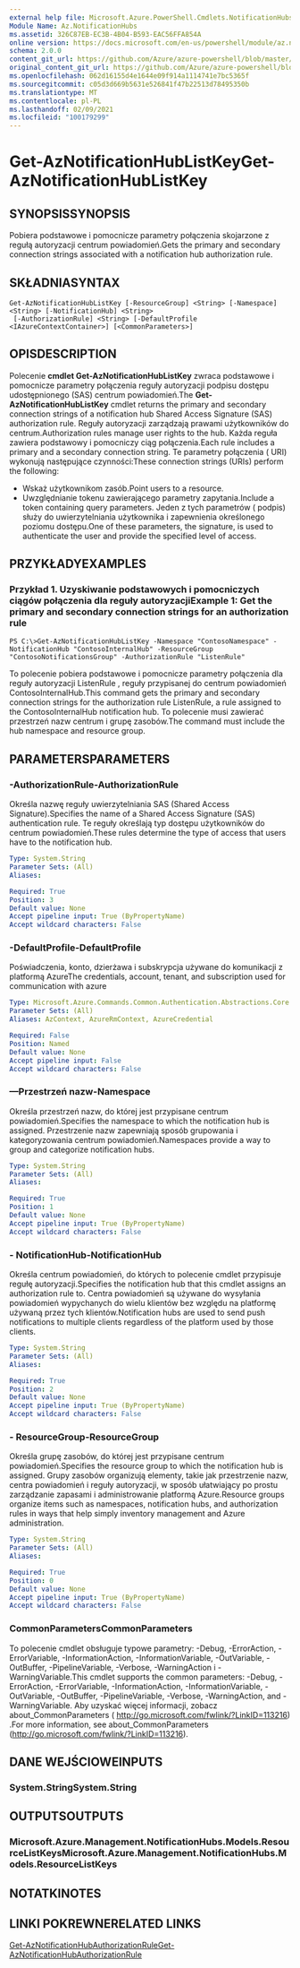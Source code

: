 ```yaml
---
external help file: Microsoft.Azure.PowerShell.Cmdlets.NotificationHubs.dll-Help.xml
Module Name: Az.NotificationHubs
ms.assetid: 326C87EB-EC3B-4B04-B593-EAC56FFA854A
online version: https://docs.microsoft.com/en-us/powershell/module/az.notificationhubs/get-aznotificationhublistkey
schema: 2.0.0
content_git_url: https://github.com/Azure/azure-powershell/blob/master/src/NotificationHubs/NotificationHubs/help/Get-AzNotificationHubListKey.md
original_content_git_url: https://github.com/Azure/azure-powershell/blob/master/src/NotificationHubs/NotificationHubs/help/Get-AzNotificationHubListKey.md
ms.openlocfilehash: 062d16155d4e1644e09f914a1114741e7bc5365f
ms.sourcegitcommit: c05d3d669b5631e526841f47b22513d78495350b
ms.translationtype: MT
ms.contentlocale: pl-PL
ms.lasthandoff: 02/09/2021
ms.locfileid: "100179299"
---
```

# <span data-ttu-id="3d1ab-101">Get-AzNotificationHubListKey</span><span class="sxs-lookup"><span data-stu-id="3d1ab-101">Get-AzNotificationHubListKey</span></span>

## <span data-ttu-id="3d1ab-102">SYNOPSIS</span><span class="sxs-lookup"><span data-stu-id="3d1ab-102">SYNOPSIS</span></span>
<span data-ttu-id="3d1ab-103">Pobiera podstawowe i pomocnicze parametry połączenia skojarzone z regułą autoryzacji centrum powiadomień.</span><span class="sxs-lookup"><span data-stu-id="3d1ab-103">Gets the primary and secondary connection strings associated with a notification hub authorization rule.</span></span>

## <span data-ttu-id="3d1ab-104">SKŁADNIA</span><span class="sxs-lookup"><span data-stu-id="3d1ab-104">SYNTAX</span></span>

```
Get-AzNotificationHubListKey [-ResourceGroup] <String> [-Namespace] <String> [-NotificationHub] <String>
 [-AuthorizationRule] <String> [-DefaultProfile <IAzureContextContainer>] [<CommonParameters>]
```

## <span data-ttu-id="3d1ab-105">OPIS</span><span class="sxs-lookup"><span data-stu-id="3d1ab-105">DESCRIPTION</span></span>
<span data-ttu-id="3d1ab-106">Polecenie **cmdlet Get-AzNotificationHubListKey** zwraca podstawowe i pomocnicze parametry połączenia reguły autoryzacji podpisu dostępu udostępnionego (SAS) centrum powiadomień.</span><span class="sxs-lookup"><span data-stu-id="3d1ab-106">The **Get-AzNotificationHubListKey** cmdlet returns the primary and secondary connection strings of a notification hub Shared Access Signature (SAS) authorization rule.</span></span>
<span data-ttu-id="3d1ab-107">Reguły autoryzacji zarządzają prawami użytkowników do centrum.</span><span class="sxs-lookup"><span data-stu-id="3d1ab-107">Authorization rules manage user rights to the hub.</span></span>
<span data-ttu-id="3d1ab-108">Każda reguła zawiera podstawowy i pomocniczy ciąg połączenia.</span><span class="sxs-lookup"><span data-stu-id="3d1ab-108">Each rule includes a primary and a secondary connection string.</span></span>
<span data-ttu-id="3d1ab-109">Te parametry połączenia ( URI) wykonują następujące czynności:</span><span class="sxs-lookup"><span data-stu-id="3d1ab-109">These connection strings (URIs) perform the following:</span></span>
- <span data-ttu-id="3d1ab-110">Wskaż użytkownikom zasób.</span><span class="sxs-lookup"><span data-stu-id="3d1ab-110">Point users to a resource.</span></span>
- <span data-ttu-id="3d1ab-111">Uwzględnianie tokenu zawierającego parametry zapytania.</span><span class="sxs-lookup"><span data-stu-id="3d1ab-111">Include a token containing query parameters.</span></span>
<span data-ttu-id="3d1ab-112">Jeden z tych parametrów ( podpis) służy do uwierzytelniania użytkownika i zapewnienia określonego poziomu dostępu.</span><span class="sxs-lookup"><span data-stu-id="3d1ab-112">One of these parameters, the signature, is used to authenticate the user and provide the specified level of access.</span></span>

## <span data-ttu-id="3d1ab-113">PRZYKŁADY</span><span class="sxs-lookup"><span data-stu-id="3d1ab-113">EXAMPLES</span></span>

### <span data-ttu-id="3d1ab-114">Przykład 1. Uzyskiwanie podstawowych i pomocniczych ciągów połączenia dla reguły autoryzacji</span><span class="sxs-lookup"><span data-stu-id="3d1ab-114">Example 1: Get the primary and secondary connection strings for an authorization rule</span></span>
```
PS C:\>Get-AzNotificationHubListKey -Namespace "ContosoNamespace" -NotificationHub "ContosoInternalHub" -ResourceGroup "ContosoNotificationsGroup" -AuthorizationRule "ListenRule"
```

<span data-ttu-id="3d1ab-115">To polecenie pobiera podstawowe i pomocnicze parametry połączenia dla reguły autoryzacji ListenRule , reguły przypisanej do centrum powiadomień ContosoInternalHub.</span><span class="sxs-lookup"><span data-stu-id="3d1ab-115">This command gets the primary and secondary connection strings for the authorization rule ListenRule, a rule assigned to the ContosoInternalHub notification hub.</span></span>
<span data-ttu-id="3d1ab-116">To polecenie musi zawierać przestrzeń nazw centrum i grupę zasobów.</span><span class="sxs-lookup"><span data-stu-id="3d1ab-116">The command must include the hub namespace and resource group.</span></span>

## <span data-ttu-id="3d1ab-117">PARAMETERS</span><span class="sxs-lookup"><span data-stu-id="3d1ab-117">PARAMETERS</span></span>

### <span data-ttu-id="3d1ab-118">-AuthorizationRule</span><span class="sxs-lookup"><span data-stu-id="3d1ab-118">-AuthorizationRule</span></span>
<span data-ttu-id="3d1ab-119">Określa nazwę reguły uwierzytelniania SAS (Shared Access Signature).</span><span class="sxs-lookup"><span data-stu-id="3d1ab-119">Specifies the name of a Shared Access Signature (SAS) authentication rule.</span></span>
<span data-ttu-id="3d1ab-120">Te reguły określają typ dostępu użytkowników do centrum powiadomień.</span><span class="sxs-lookup"><span data-stu-id="3d1ab-120">These rules determine the type of access that users have to the notification hub.</span></span>

```yaml
Type: System.String
Parameter Sets: (All)
Aliases:

Required: True
Position: 3
Default value: None
Accept pipeline input: True (ByPropertyName)
Accept wildcard characters: False
```

### <span data-ttu-id="3d1ab-121">-DefaultProfile</span><span class="sxs-lookup"><span data-stu-id="3d1ab-121">-DefaultProfile</span></span>
<span data-ttu-id="3d1ab-122">Poświadczenia, konto, dzierżawa i subskrypcja używane do komunikacji z platformą Azure</span><span class="sxs-lookup"><span data-stu-id="3d1ab-122">The credentials, account, tenant, and subscription used for communication with azure</span></span>

```yaml
Type: Microsoft.Azure.Commands.Common.Authentication.Abstractions.Core.IAzureContextContainer
Parameter Sets: (All)
Aliases: AzContext, AzureRmContext, AzureCredential

Required: False
Position: Named
Default value: None
Accept pipeline input: False
Accept wildcard characters: False
```

### <span data-ttu-id="3d1ab-123">—Przestrzeń nazw</span><span class="sxs-lookup"><span data-stu-id="3d1ab-123">-Namespace</span></span>
<span data-ttu-id="3d1ab-124">Określa przestrzeń nazw, do której jest przypisane centrum powiadomień.</span><span class="sxs-lookup"><span data-stu-id="3d1ab-124">Specifies the namespace to which the notification hub is assigned.</span></span>
<span data-ttu-id="3d1ab-125">Przestrzenie nazw zapewniają sposób grupowania i kategoryzowania centrum powiadomień.</span><span class="sxs-lookup"><span data-stu-id="3d1ab-125">Namespaces provide a way to group and categorize notification hubs.</span></span>

```yaml
Type: System.String
Parameter Sets: (All)
Aliases:

Required: True
Position: 1
Default value: None
Accept pipeline input: True (ByPropertyName)
Accept wildcard characters: False
```

### <span data-ttu-id="3d1ab-126">- NotificationHub</span><span class="sxs-lookup"><span data-stu-id="3d1ab-126">-NotificationHub</span></span>
<span data-ttu-id="3d1ab-127">Określa centrum powiadomień, do których to polecenie cmdlet przypisuje regułę autoryzacji.</span><span class="sxs-lookup"><span data-stu-id="3d1ab-127">Specifies the notification hub that this cmdlet assigns an authorization rule to.</span></span>
<span data-ttu-id="3d1ab-128">Centra powiadomień są używane do wysyłania powiadomień wypychanych do wielu klientów bez względu na platformę używaną przez tych klientów.</span><span class="sxs-lookup"><span data-stu-id="3d1ab-128">Notification hubs are used to send push notifications to multiple clients regardless of the platform used by those clients.</span></span>

```yaml
Type: System.String
Parameter Sets: (All)
Aliases:

Required: True
Position: 2
Default value: None
Accept pipeline input: True (ByPropertyName)
Accept wildcard characters: False
```

### <span data-ttu-id="3d1ab-129">- ResourceGroup</span><span class="sxs-lookup"><span data-stu-id="3d1ab-129">-ResourceGroup</span></span>
<span data-ttu-id="3d1ab-130">Określa grupę zasobów, do której jest przypisane centrum powiadomień.</span><span class="sxs-lookup"><span data-stu-id="3d1ab-130">Specifies the resource group to which the notification hub is assigned.</span></span>
<span data-ttu-id="3d1ab-131">Grupy zasobów organizują elementy, takie jak przestrzenie nazw, centra powiadomień i reguły autoryzacji, w sposób ułatwiający po prostu zarządzanie zapasami i administrowanie platformą Azure.</span><span class="sxs-lookup"><span data-stu-id="3d1ab-131">Resource groups organize items such as namespaces, notification hubs, and authorization rules in ways that help simply inventory management and Azure administration.</span></span>

```yaml
Type: System.String
Parameter Sets: (All)
Aliases:

Required: True
Position: 0
Default value: None
Accept pipeline input: True (ByPropertyName)
Accept wildcard characters: False
```

### <span data-ttu-id="3d1ab-132">CommonParameters</span><span class="sxs-lookup"><span data-stu-id="3d1ab-132">CommonParameters</span></span>
<span data-ttu-id="3d1ab-133">To polecenie cmdlet obsługuje typowe parametry: -Debug, -ErrorAction, -ErrorVariable, -InformationAction, -InformationVariable, -OutVariable, -OutBuffer, -PipelineVariable, -Verbose, -WarningAction i -WarningVariable.</span><span class="sxs-lookup"><span data-stu-id="3d1ab-133">This cmdlet supports the common parameters: -Debug, -ErrorAction, -ErrorVariable, -InformationAction, -InformationVariable, -OutVariable, -OutBuffer, -PipelineVariable, -Verbose, -WarningAction, and -WarningVariable.</span></span> <span data-ttu-id="3d1ab-134">Aby uzyskać więcej informacji, zobacz about_CommonParameters ( http://go.microsoft.com/fwlink/?LinkID=113216) .</span><span class="sxs-lookup"><span data-stu-id="3d1ab-134">For more information, see about_CommonParameters (http://go.microsoft.com/fwlink/?LinkID=113216).</span></span>

## <span data-ttu-id="3d1ab-135">DANE WEJŚCIOWE</span><span class="sxs-lookup"><span data-stu-id="3d1ab-135">INPUTS</span></span>

### <span data-ttu-id="3d1ab-136">System.String</span><span class="sxs-lookup"><span data-stu-id="3d1ab-136">System.String</span></span>

## <span data-ttu-id="3d1ab-137">OUTPUTS</span><span class="sxs-lookup"><span data-stu-id="3d1ab-137">OUTPUTS</span></span>

### <span data-ttu-id="3d1ab-138">Microsoft.Azure.Management.NotificationHubs.Models.ResourceListKeys</span><span class="sxs-lookup"><span data-stu-id="3d1ab-138">Microsoft.Azure.Management.NotificationHubs.Models.ResourceListKeys</span></span>

## <span data-ttu-id="3d1ab-139">NOTATKI</span><span class="sxs-lookup"><span data-stu-id="3d1ab-139">NOTES</span></span>

## <span data-ttu-id="3d1ab-140">LINKI POKREWNE</span><span class="sxs-lookup"><span data-stu-id="3d1ab-140">RELATED LINKS</span></span>

[<span data-ttu-id="3d1ab-141">Get-AzNotificationHubAuthorizationRule</span><span class="sxs-lookup"><span data-stu-id="3d1ab-141">Get-AzNotificationHubAuthorizationRule</span></span>](./Get-AzNotificationHubAuthorizationRule.md)


